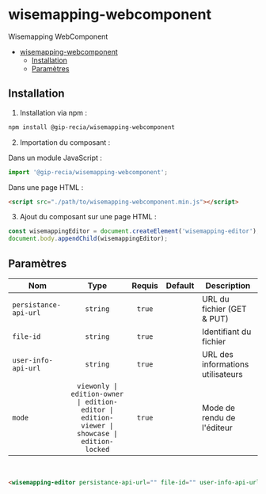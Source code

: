 # wisemapping-webcomponent

Wisemapping WebComponent

- [wisemapping-webcomponent](#wisemapping-webcomponent)
  - [Installation](#installation)
  - [Paramètres](#paramètres)

## Installation

1. Installation via npm :

```sh
npm install @gip-recia/wisemapping-webcomponent
```

2. Importation du composant :

Dans un module JavaScript :

```js
import '@gip-recia/wisemapping-webcomponent';
```

Dans une page HTML :

```html
<script src="./path/to/wisemapping-webcomponent.min.js"></script>
```

3. Ajout du composant sur une page HTML :

```js
const wisemappingEditor = document.createElement('wisemapping-editor');
document.body.appendChild(wisemappingEditor);
```

## Paramètres

| Nom                   |                                             Type                                              | Requis | Default | Description                       |
| --------------------- | :-------------------------------------------------------------------------------------------: | :----: | :-----: | --------------------------------- |
| `persistance-api-url` |                                           `string`                                            | `true` |         | URL du fichier (GET & PUT)        |
| `file-id`             |                                           `string`                                            | `true` |         | Identifiant du fichier            |
| `user-info-api-url`   |                                           `string`                                            | `true` |         | URL des informations utilisateurs |
| `mode`                | `viewonly \| edition-owner \| edition-editor \| edition-viewer \| showcase \| edition-locked` | `true` |         | Mode de rendu de l'éditeur        |

<br/>

```html
<wisemapping-editor persistance-api-url="" file-id="" user-info-api-url="" mode="" />
```
